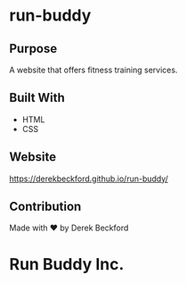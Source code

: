 # run-buddy

## Purpose
A website that offers fitness training services.

## Built With
* HTML
* CSS

## Website
https://derekbeckford.github.io/run-buddy/

## Contribution
Made with ❤️ by Derek Beckford 

# Run Buddy Inc.
